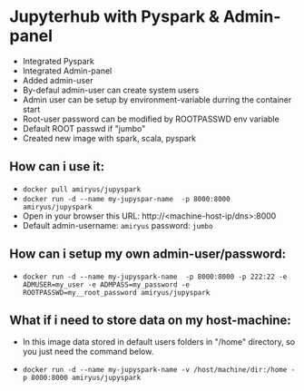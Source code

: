# Jupyterhub with Pyspark & Admin-panel

 - Integrated Pyspark
 - Integrated Admin-panel
 - Added admin-user
 - By-defaul admin-user can create system users
 - Admin user can be setup by environment-variable durring the container start
 - Root-user password can be modified by ROOTPASSWD env variable
 - Default ROOT passwd if "jumbo"
 - Created new image with spark, scala, pyspark


## How can i use it:
- `docker pull amiryus/jupyspark `
- `docker run -d --name my-jupyspar-name  -p 8000:8000 amiryus/jupyspark`
- Open in your browser this URL: http://<machine-host-ip/dns>:8000
- Default admin-username: `amiryus` password: `jumbo`

## How can i setup my own admin-user/password:
- `docker run -d --name my-jupyspark-name  -p 8000:8000 -p 222:22 -e ADMUSER=my_user -e ADMPASS=my_password -e ROOTPASSWD=my__root_password amiryus/jupyspark`

## What if i need to store data on my host-machine:
- In this image data stored in default users folders in "/home" directory, so you just need the command below.

- `docker run -d --name my-jupyspark-name -v /host/machine/dir:/home -p 8000:8000 amiryus/jupyspark`

